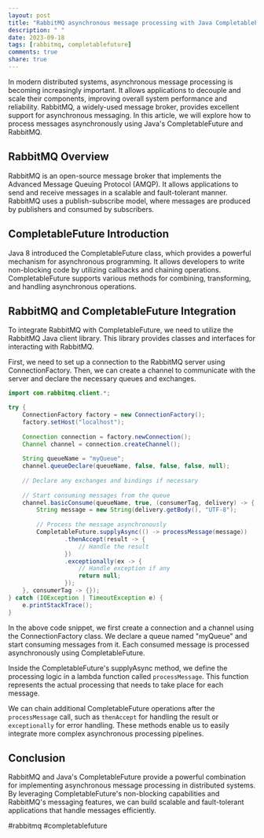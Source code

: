 ```yaml
---
layout: post
title: "RabbitMQ asynchronous message processing with Java CompletableFuture"
description: " "
date: 2023-09-18
tags: [rabbitmq, completablefuture]
comments: true
share: true
---
```


In modern distributed systems, asynchronous message processing is becoming increasingly important. It allows applications to decouple and scale their components, improving overall system performance and reliability. RabbitMQ, a widely-used message broker, provides excellent support for asynchronous messaging. In this article, we will explore how to process messages asynchronously using Java's CompletableFuture and RabbitMQ.

## RabbitMQ Overview

RabbitMQ is an open-source message broker that implements the Advanced Message Queuing Protocol (AMQP). It allows applications to send and receive messages in a scalable and fault-tolerant manner. RabbitMQ uses a publish-subscribe model, where messages are produced by publishers and consumed by subscribers.

## CompletableFuture Introduction

Java 8 introduced the CompletableFuture class, which provides a powerful mechanism for asynchronous programming. It allows developers to write non-blocking code by utilizing callbacks and chaining operations. CompletableFuture supports various methods for combining, transforming, and handling asynchronous operations.

## RabbitMQ and CompletableFuture Integration

To integrate RabbitMQ with CompletableFuture, we need to utilize the RabbitMQ Java client library. This library provides classes and interfaces for interacting with RabbitMQ.

First, we need to set up a connection to the RabbitMQ server using ConnectionFactory. Then, we can create a channel to communicate with the server and declare the necessary queues and exchanges.

```java
import com.rabbitmq.client.*;

try {
    ConnectionFactory factory = new ConnectionFactory();
    factory.setHost("localhost");
    
    Connection connection = factory.newConnection();
    Channel channel = connection.createChannel();
    
    String queueName = "myQueue";
    channel.queueDeclare(queueName, false, false, false, null);
    
    // Declare any exchanges and bindings if necessary
    
    // Start consuming messages from the queue
    channel.basicConsume(queueName, true, (consumerTag, delivery) -> {
        String message = new String(delivery.getBody(), "UTF-8");
        
        // Process the message asynchronously
        CompletableFuture.supplyAsync(() -> processMessage(message))
                .thenAccept(result -> {
                    // Handle the result
                })
                .exceptionally(ex -> {
                    // Handle exception if any
                    return null;
                });
    }, consumerTag -> {});
} catch (IOException | TimeoutException e) {
    e.printStackTrace();
}
```

In the above code snippet, we first create a connection and a channel using the ConnectionFactory class. We declare a queue named "myQueue" and start consuming messages from it. Each consumed message is processed asynchronously using CompletableFuture.

Inside the CompletableFuture's supplyAsync method, we define the processing logic in a lambda function called `processMessage`. This function represents the actual processing that needs to take place for each message.

We can chain additional CompletableFuture operations after the `processMessage` call, such as `thenAccept` for handling the result or `exceptionally` for error handling. These methods enable us to easily integrate more complex asynchronous processing pipelines.

## Conclusion

RabbitMQ and Java's CompletableFuture provide a powerful combination for implementing asynchronous message processing in distributed systems. By leveraging CompletableFuture's non-blocking capabilities and RabbitMQ's messaging features, we can build scalable and fault-tolerant applications that handle messages efficiently.

#rabbitmq #completablefuture
